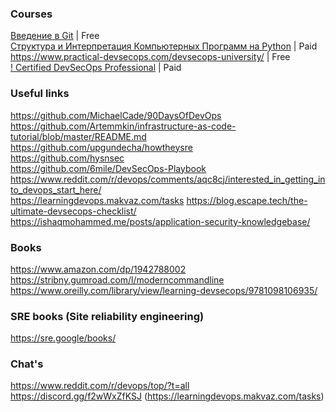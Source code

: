 ### Courses
[Введение в Git](https://ru.hexlet.io/courses/intro_to_git) | Free  
[Структура и Интерпретация Компьютерных Программ на Python](https://ru.hexlet.io/programs/python-sicp) | Paid  
https://www.practical-devsecops.com/devsecops-university/ | Free  
[! Certified DevSecOps Professional](https://www.practical-devsecops.com/certified-devsecops-professional/) | Paid  

### Useful links
https://github.com/MichaelCade/90DaysOfDevOps  
https://github.com/Artemmkin/infrastructure-as-code-tutorial/blob/master/README.md  
https://github.com/upgundecha/howtheysre  
https://github.com/hysnsec  
https://github.com/6mile/DevSecOps-Playbook  
https://www.reddit.com/r/devops/comments/aqc8cj/interested_in_getting_into_devops_start_here/  
https://learningdevops.makvaz.com/tasks
https://blog.escape.tech/the-ultimate-devsecops-checklist/  
https://ishaqmohammed.me/posts/application-security-knowledgebase/  

### Books
https://www.amazon.com/dp/1942788002  
https://stribny.gumroad.com/l/moderncommandline  
https://www.oreilly.com/library/view/learning-devsecops/9781098106935/  

### SRE books (Site reliability engineering)
https://sre.google/books/

### Chat's
https://www.reddit.com/r/devops/top/?t=all  
https://discord.gg/f2wWxZfKSJ (https://learningdevops.makvaz.com/tasks)  
